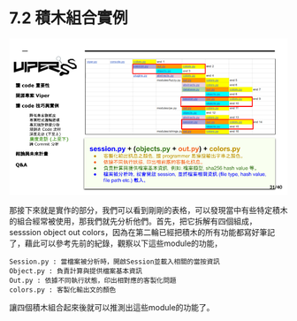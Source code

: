 # 7.2 積木組合實例

![](../.gitbook/assets/coscup-versionpython-kai-yuan-ruan-ti-kao-gu-30.png)

那接下來就是實作的部分，我們可以看到剛剛的表格，可以發現當中有些特定積木的組合經常被使用，那我們就先分析他們。首先，把它拆解有四個組成，sesssion object out colors，因為在第二輪已經把積木的所有功能都寫好筆記了，藉此可以參考先前的紀錄，觀察以下這些module的功能，
```
Session.py : 當檔案被分析時，開啟Session並載入相關的當按資訊
Object.py : 負責計算與提供檔案基本資訊
Out.py : 依據不同執行狀態，印出相對應的客製化問題
colors.py : 客製化輸出文的顏色
```
讓四個積木組合起來後就可以推測出這些module的功能了。
